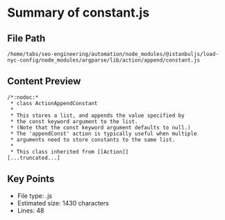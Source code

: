 # Summary of constant.js
  
## File Path
`/home/tabs/seo-engineering/automation/node_modules/@istanbuljs/load-nyc-config/node_modules/argparse/lib/action/append/constant.js`

## Content Preview
```
/*:nodoc:*
 * class ActionAppendConstant
 *
 * This stores a list, and appends the value specified by
 * the const keyword argument to the list.
 * (Note that the const keyword argument defaults to null.)
 * The 'appendConst' action is typically useful when multiple
 * arguments need to store constants to the same list.
 *
 * This class inherited from [[Action]]
[...truncated...]
```

## Key Points
- File type: .js
- Estimated size: 1430 characters
- Lines: 48

